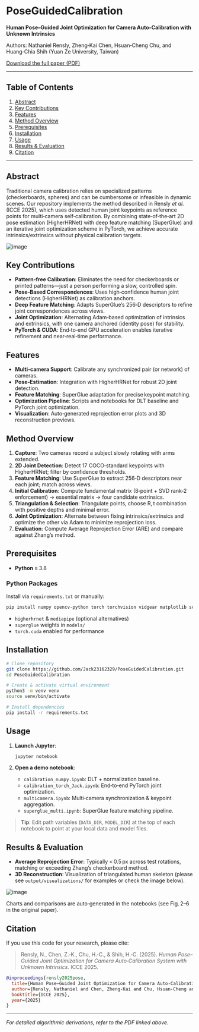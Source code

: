 # PoseGuidedCalibration

**Human Pose–Guided Joint Optimization for Camera Auto‑Calibration with Unknown Intrinsics**

Authors: Nathaniel Rensly, Zheng‑Kai Chen, Hsuan‑Cheng Chu, and Huang‑Chia Shih (Yuan Ze University, Taiwan)

[Download the full paper (PDF)](stamped.pdf)

---

## Table of Contents

1. [Abstract](#abstract)
2. [Key Contributions](#key-contributions)
3. [Features](#features)
4. [Method Overview](#method-overview)
5. [Prerequisites](#prerequisites)
6. [Installation](#installation)
7. [Usage](#usage)
8. [Results & Evaluation](#results--evaluation)
9. [Citation](#citation)

---

## Abstract

Traditional camera calibration relies on specialized patterns (checkerboards, spheres) and can be cumbersome or infeasible in dynamic scenes. Our repository implements the method described in Rensly *et al.* (ICCE 2025), which uses detected human joint keypoints as reference points for multi‑camera self‑calibration. By combining state‑of‑the‑art 2D pose estimation (HigherHRNet) with deep feature matching (SuperGlue) and an iterative joint optimization scheme in PyTorch, we achieve accurate intrinsics/extrinsics without physical calibration targets.

![image](https://github.com/user-attachments/assets/e7dfd59b-0b6f-49f4-8c47-2347e30671af)


## Key Contributions

* **Pattern‑free Calibration**: Eliminates the need for checkerboards or printed patterns—just a person performing a slow, controlled spin.
* **Pose‑Based Correspondences**: Uses high‑confidence human joint detections (HigherHRNet) as calibration anchors.
* **Deep Feature Matching**: Adapts SuperGlue’s 256‑D descriptors to refine joint correspondences across views.
* **Joint Optimization**: Alternating Adam‑based optimization of intrinsics and extrinsics, with one camera anchored (identity pose) for stability.
* **PyTorch & CUDA**: End‑to‑end GPU acceleration enables iterative refinement and near‑real‑time performance.

## Features

* **Multi‑camera Support**: Calibrate any synchronized pair (or network) of cameras.
* **Pose‑Estimation**: Integration with HigherHRNet for robust 2D joint detection.
* **Feature Matching**: SuperGlue adaptation for precise keypoint matching.
* **Optimization Pipeline**: Scripts and notebooks for DLT baseline and PyTorch joint optimization.
* **Visualization**: Auto‑generated reprojection error plots and 3D reconstruction previews.

## Method Overview

1. **Capture**: Two cameras record a subject slowly rotating with arms extended.
2. **2D Joint Detection**: Detect 17 COCO‑standard keypoints with HigherHRNet; filter by confidence thresholds.
3. **Feature Matching**: Use SuperGlue to extract 256‑D descriptors near each joint; match across views.
4. **Initial Calibration**: Compute fundamental matrix (8‑point + SVD rank‑2 enforcement) → essential matrix → four candidate extrinsics.
5. **Triangulation & Selection**: Triangulate points, choose R, t combination with positive depths and minimal error.
6. **Joint Optimization**: Alternate between fixing intrinsics/extrinsics and optimize the other via Adam to minimize reprojection loss.
7. **Evaluation**: Compute Average Reprojection Error (ARE) and compare against Zhang’s method.

## Prerequisites

* **Python** ≥ 3.8

### Python Packages

Install via `requirements.txt` or manually:

```bash
pip install numpy opencv-python torch torchvision vidgear matplotlib scipy
```

* `higherhrnet` & `mediapipe` (optional alternatives)
* `superglue` weights in `models/`
* `torch.cuda` enabled for performance

## Installation

```bash
# Clone repository
git clone https://github.com/Jack23162329/PoseGuidedCalibration.git
cd PoseGuidedCalibration

# Create & activate virtual environment
python3 -m venv venv
source venv/bin/activate

# Install dependencies
pip install -r requirements.txt
```

## Usage

1. **Launch Jupyter**:

   ```bash
   jupyter notebook
   ```
2. **Open a demo notebook**:

   * `calibration_numpy.ipynb`: DLT + normalization baseline.
   * `calibration_torch_Jack.ipynb`: End‑to‑end PyTorch joint optimization.
   * `multicamera.ipynb`: Multi‑camera synchronization & keypoint aggregation.
   * `superglue_multi.ipynb`: SuperGlue feature matching pipeline.

> **Tip**: Edit path variables (`DATA_DIR`, `MODEL_DIR`) at the top of each notebook to point at your local data and model files.

## Results & Evaluation

* **Average Reprojection Error**: Typically < 0.5 px across test rotations, matching or exceeding Zhang’s checkerboard method.
* **3D Reconstruction**: Visualization of triangulated human skeleton (please see `output/visualizations/` for examples or check the image below).

![image](https://github.com/user-attachments/assets/3538cdd9-8c7a-4672-b2ad-d3de11a0a0b9)


Charts and comparisons are auto‑generated in the notebooks (see Fig. 2–6 in the original paper).

## Citation

If you use this code for your research, please cite:

> Rensly, N., Chen, Z.‑K., Chu, H.‑C., & Shih, H.‑C. (2025). *Human Pose–Guided Joint Optimization for Camera Auto‑Calibration System with Unknown Intrinsics*. ICCE 2025.

```bibtex
@inproceedings{rensly2025pose,
  title={Human Pose–Guided Joint Optimization for Camera Auto‑Calibration System with Unknown Intrinsics},
  author={Rensly, Nathaniel and Chen, Zheng‑Kai and Chu, Hsuan‑Cheng and Shih, Huang‑Chia},
  booktitle={ICCE 2025},
  year={2025}
}
```

---

*For detailed algorithmic derivations, refer to the PDF linked above.*

